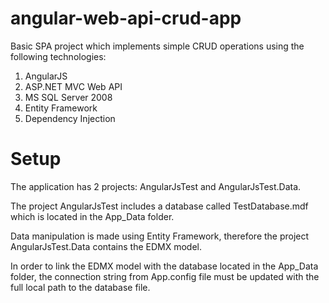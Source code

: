 # angular-web-api-crud-app
Basic SPA project which implements simple CRUD operations using the following technologies:

1. AngularJS 
2. ASP.NET MVC Web API
3. MS SQL Server 2008
4. Entity Framework
5. Dependency Injection

# Setup
The application has 2 projects: AngularJsTest and AngularJsTest.Data.

The project AngularJsTest includes a database called TestDatabase.mdf which is located in the App_Data folder.

Data manipulation is made using Entity Framework, therefore the project AngularJsTest.Data contains the EDMX model. 

In order to link the EDMX model with the database located in the App_Data folder, the connection string from App.config file must be updated with the full local path to the database file.
